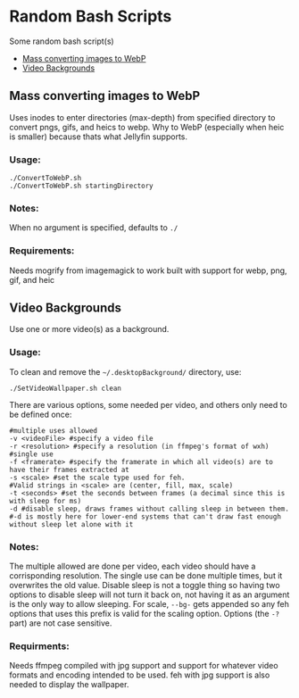 # Random Bash Scripts

Some random bash script(s)

 - [Mass converting images to WebP](#converting-images-to-webp)
 - [Video Backgrounds](#video-backgrounds)

## Mass converting images to WebP

Uses inodes to enter directories (max-depth) from specified directory to convert pngs, gifs, and heics to webp.
Why to WebP (especially when heic is smaller) because thats what Jellyfin supports.

### Usage:

```
./ConvertToWebP.sh
./ConvertToWebP.sh startingDirectory
```

### Notes:

When no argument is specified, defaults to `./`

### Requirements:

Needs mogrify from imagemagick to work built with support for webp, png, gif, and heic

## Video Backgrounds

Use one or more video(s) as a background.

### Usage:

To clean and remove the `~/.desktopBackground/` directory, use:
```
./SetVideoWallpaper.sh clean
```
There are various options, some needed per video, and others only need to be defined once:
```
#multiple uses allowed
-v <videoFile> #specify a video file
-r <resolution> #specify a resolution (in ffmpeg's format of wxh)
#single use
-f <framerate> #specify the framerate in which all video(s) are to have their frames extracted at
-s <scale> #set the scale type used for feh.
#Valid strings in <scale> are (center, fill, max, scale)
-t <seconds> #set the seconds between frames (a decimal since this is with sleep for ms)
-d #disable sleep, draws frames without calling sleep in between them.
#-d is mostly here for lower-end systems that can't draw fast enough without sleep let alone with it
```

### Notes:

The multiple allowed are done per video, each video should have a corrisponding resolution.
The single use can be done multiple times, but it overwrites the old value.
Disable sleep is not a toggle thing so having two options to disable sleep will not turn it back on, not having it as an argument is the only way to allow sleeping.
For scale, `--bg-` gets appended so any feh options that uses this prefix is valid for the scaling option.
Options (the `-?` part) are not case sensitive.

### Requirments:

Needs ffmpeg compiled with jpg support and support for whatever video formats and encoding intended to be used. feh with jpg support is also needed to display the wallpaper.
